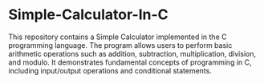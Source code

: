 # Simple-Calculator-In-C
This repository contains a Simple Calculator implemented in the C programming language. The program allows users to perform basic arithmetic operations such as addition, subtraction, multiplication, division, and modulo. It demonstrates fundamental concepts of programming in C, including input/output operations and conditional statements.
